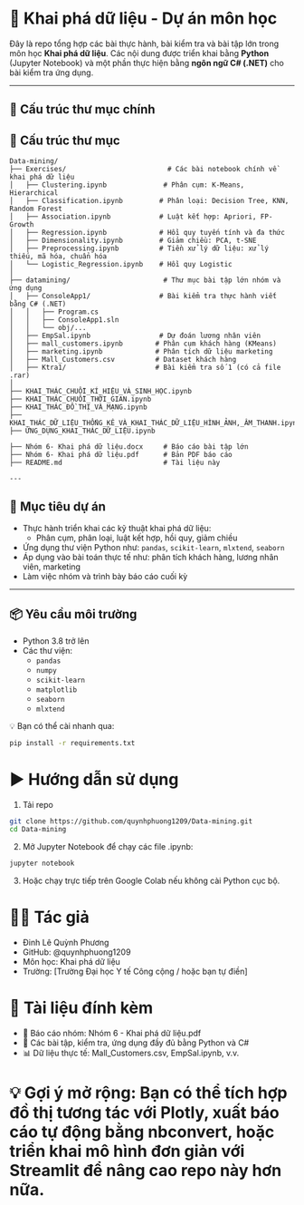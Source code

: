 # 🧠 Khai phá dữ liệu - Dự án môn học

Đây là repo tổng hợp các bài thực hành, bài kiểm tra và bài tập lớn trong môn học **Khai phá dữ liệu**. Các nội dung được triển khai bằng **Python** (Jupyter Notebook) và một phần thực hiện bằng **ngôn ngữ C# (.NET)** cho bài kiểm tra ứng dụng.

---

## 📁 Cấu trúc thư mục chính


## 📁 Cấu trúc thư mục

```plaintext
Data-mining/
├── Exercises/                         # Các bài notebook chính về khai phá dữ liệu
│   ├── Clustering.ipynb              # Phân cụm: K-Means, Hierarchical
│   ├── Classification.ipynb         # Phân loại: Decision Tree, KNN, Random Forest
│   ├── Association.ipynb            # Luật kết hợp: Apriori, FP-Growth
│   ├── Regression.ipynb             # Hồi quy tuyến tính và đa thức
│   ├── Dimensionality.ipynb         # Giảm chiều: PCA, t-SNE
│   ├── Preprocessing.ipynb          # Tiền xử lý dữ liệu: xử lý thiếu, mã hóa, chuẩn hóa
│   └── Logistic_Regression.ipynb    # Hồi quy Logistic
│
├── datamining/                       # Thư mục bài tập lớn nhóm và ứng dụng
│   ├── ConsoleApp1/                 # Bài kiểm tra thực hành viết bằng C# (.NET)
│   │   ├── Program.cs
│   │   ├── ConsoleApp1.sln
│   │   └── obj/...
│   ├── EmpSal.ipynb                 # Dự đoán lương nhân viên
│   ├── mall_customers.ipynb        # Phân cụm khách hàng (KMeans)
│   ├── marketing.ipynb             # Phân tích dữ liệu marketing
│   ├── Mall_Customers.csv          # Dataset khách hàng
│   ├── Ktra1/                      # Bài kiểm tra số 1 (có cả file .rar)
│
├── KHAI_THÁC_CHUỖI_KÍ_HIỆU_VÀ_SINH_HỌC.ipynb
├── KHAI_THÁC_CHUỖI_THỜI_GIAN.ipynb
├── KHAI_THÁC_ĐỒ_THỊ_VÀ_MẠNG.ipynb
├── KHAI_THÁC_DỮ_LIỆU_THỐNG_KÊ_VÀ_KHAI_THÁC_DỮ_LIỆU_HÌNH_ẢNH,_ÂM_THANH.ipynb
├── ỨNG_DỤNG_KHAI_THÁC_DỮ_LIỆU.ipynb

├── Nhóm 6- Khai phá dữ liệu.docx     # Báo cáo bài tập lớn
├── Nhóm 6- Khai phá dữ liệu.pdf      # Bản PDF báo cáo
├── README.md                         # Tài liệu này

---
```
## 🎯 Mục tiêu dự án

- Thực hành triển khai các kỹ thuật khai phá dữ liệu:
  - Phân cụm, phân loại, luật kết hợp, hồi quy, giảm chiều
- Ứng dụng thư viện Python như: `pandas`, `scikit-learn`, `mlxtend`, `seaborn`
- Áp dụng vào bài toán thực tế như: phân tích khách hàng, lương nhân viên, marketing
- Làm việc nhóm và trình bày báo cáo cuối kỳ

---

## 📦 Yêu cầu môi trường

- Python 3.8 trở lên
- Các thư viện:
  - `pandas`
  - `numpy`
  - `scikit-learn`
  - `matplotlib`
  - `seaborn`
  - `mlxtend`

💡 Bạn có thể cài nhanh qua:
```bash
pip install -r requirements.txt
```
# ▶️ Hướng dẫn sử dụng
1. Tải repo
```bash
git clone https://github.com/quynhphuong1209/Data-mining.git
cd Data-mining
```
2. Mở Jupyter Notebook để chạy các file .ipynb:
```bash
jupyter notebook
```
3. Hoặc chạy trực tiếp trên Google Colab nếu không cài Python cục bộ.

# 👩‍💻 Tác giả
- Đinh Lê Quỳnh Phương
- GitHub: @quynhphuong1209
- Môn học: Khai phá dữ liệu
- Trường: [Trường Đại học Y tế Công cộng / hoặc bạn tự điền]

# 📎 Tài liệu đính kèm
- 📄 Báo cáo nhóm: Nhóm 6 - Khai phá dữ liệu.pdf
- 🧾 Các bài tập, kiểm tra, ứng dụng đầy đủ bằng Python và C#
- 📊 Dữ liệu thực tế: Mall_Customers.csv, EmpSal.ipynb, v.v.

# 💡 Gợi ý mở rộng: Bạn có thể tích hợp đồ thị tương tác với Plotly, xuất báo cáo tự động bằng nbconvert, hoặc triển khai mô hình đơn giản với Streamlit để nâng cao repo này hơn nữa.

